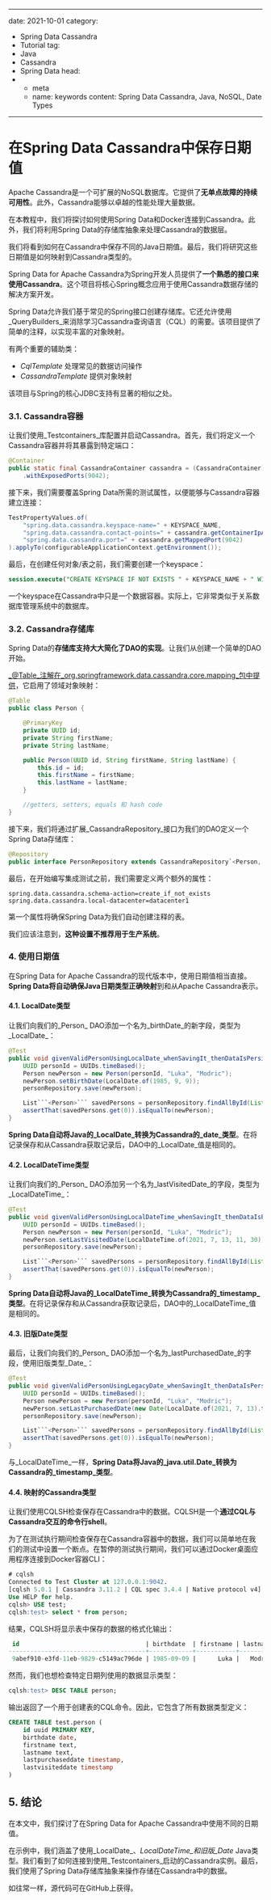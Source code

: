 ---
date: 2021-10-01
category:
  - Spring Data Cassandra
  - Tutorial
tag:
  - Java
  - Cassandra
  - Spring Data
head:
  - - meta
    - name: keywords
      content: Spring Data Cassandra, Java, NoSQL, Date Types
------
# 在Spring Data Cassandra中保存日期值

Apache Cassandra是一个可扩展的NoSQL数据库。它提供了**无单点故障的持续可用性**。此外，Cassandra能够以卓越的性能处理大量数据。

在本教程中，我们将探讨如何使用Spring Data和Docker连接到Cassandra。此外，我们将利用Spring Data的存储库抽象来处理Cassandra的数据层。

我们将看到如何在Cassandra中保存不同的Java日期值。最后，我们将研究这些日期值是如何映射到Cassandra类型的。

Spring Data for Apache Cassandra为Spring开发人员提供了**一个熟悉的接口来使用Cassandra**。这个项目将核心Spring概念应用于使用Cassandra数据存储的解决方案开发。

Spring Data允许我们基于常见的Spring接口创建存储库。它还允许使用_QueryBuilders_来消除学习Cassandra查询语言（CQL）的需要。该项目提供了简单的注释，以实现丰富的对象映射。

有两个重要的辅助类：
- _CqlTemplate_ 处理常见的数据访问操作
- _CassandraTemplate_ 提供对象映射

该项目与Spring的核心JDBC支持有显著的相似之处。

### 3.1. Cassandra容器

让我们使用_Testcontainers_库配置并启动Cassandra。首先，我们将定义一个Cassandra容器并将其暴露到特定端口：

```java
@Container
public static final CassandraContainer cassandra = (CassandraContainer) new CassandraContainer("cassandra:3.11.2")
    .withExposedPorts(9042);
```

接下来，我们需要覆盖Spring Data所需的测试属性，以便能够与Cassandra容器建立连接：

```java
TestPropertyValues.of(
    "spring.data.cassandra.keyspace-name=" + KEYSPACE_NAME,
    "spring.data.cassandra.contact-points=" + cassandra.getContainerIpAddress(),
    "spring.data.cassandra.port=" + cassandra.getMappedPort(9042)
).applyTo(configurableApplicationContext.getEnvironment());
```

最后，在创建任何对象/表之前，我们需要创建一个keyspace：

```sql
session.execute("CREATE KEYSPACE IF NOT EXISTS " + KEYSPACE_NAME + " WITH replication = {'class':'SimpleStrategy','replication_factor':'1'};");
```

一个keyspace在Cassandra中只是一个数据容器。实际上，它非常类似于关系数据库管理系统中的数据库。

### 3.2. Cassandra存储库

Spring Data的**存储库支持大大简化了DAO的实现**。让我们从创建一个简单的DAO开始。

_@Table_注解在_org.springframework.data.cassandra.core.mapping_包中提供，它启用了领域对象映射：

```java
@Table
public class Person {

    @PrimaryKey
    private UUID id;
    private String firstName;
    private String lastName;

    public Person(UUID id, String firstName, String lastName) {
        this.id = id;
        this.firstName = firstName;
        this.lastName = lastName;
    }

    //getters, setters, equals 和 hash code
}
```

接下来，我们将通过扩展_CassandraRepository_接口为我们的DAO定义一个Spring Data存储库：

```java
@Repository
public interface PersonRepository extends CassandraRepository`<Person, UUID>` {}
```

最后，在开始编写集成测试之前，我们需要定义两个额外的属性：

```properties
spring.data.cassandra.schema-action=create_if_not_exists
spring.data.cassandra.local-datacenter=datacenter1
```

第一个属性将确保Spring Data为我们自动创建注释的表。

我们应该注意到，**这种设置不推荐用于生产系统**。

### 4. 使用日期值

在Spring Data for Apache Cassandra的现代版本中，使用日期值相当直接。**Spring Data将自动确保Java日期类型正确映射**到和从Apache Cassandra表示。

#### 4.1. LocalDate类型

让我们向我们的_Person_ DAO添加一个名为_birthDate_的新字段，类型为_LocalDate_：

```java
@Test
public void givenValidPersonUsingLocalDate_whenSavingIt_thenDataIsPersisted() {
    UUID personId = UUIDs.timeBased();
    Person newPerson = new Person(personId, "Luka", "Modric");
    newPerson.setBirthDate(LocalDate.of(1985, 9, 9));
    personRepository.save(newPerson);

    List```<Person>``` savedPersons = personRepository.findAllById(List.of(personId));
    assertThat(savedPersons.get(0)).isEqualTo(newPerson);
}
```

**Spring Data自动将Java的_LocalDate_转换为Cassandra的_date_类型**。在将记录保存和从Cassandra获取记录后，DAO中的_LocalDate_值是相同的。

#### 4.2. LocalDateTime类型

让我们向我们的_Person_ DAO添加另一个名为_lastVisitedDate_的字段，类型为_LocalDateTime_：

```java
@Test
public void givenValidPersonUsingLocalDateTime_whenSavingIt_thenDataIsPersisted() {
    UUID personId = UUIDs.timeBased();
    Person newPerson = new Person(personId, "Luka", "Modric");
    newPerson.setLastVisitedDate(LocalDateTime.of(2021, 7, 13, 11, 30));
    personRepository.save(newPerson);

    List```<Person>``` savedPersons = personRepository.findAllById(List.of(personId));
    assertThat(savedPersons.get(0)).isEqualTo(newPerson);
}
```

**Spring Data自动将Java的_LocalDateTime_转换为Cassandra的_timestamp_类型**。在将记录保存和从Cassandra获取记录后，DAO中的_LocalDateTime_值是相同的。

#### 4.3. 旧版Date类型

最后，让我们向我们的_Person_ DAO添加一个名为_lastPurchasedDate_的字段，使用旧版类型_Date_：

```java
@Test
public void givenValidPersonUsingLegacyDate_whenSavingIt_thenDataIsPersisted() {
    UUID personId = UUIDs.timeBased();
    Person newPerson = new Person(personId, "Luka", "Modric");
    newPerson.setLastPurchasedDate(new Date(LocalDate.of(2021, 7, 13).toEpochDay()));
    personRepository.save(newPerson);

    List```<Person>``` savedPersons = personRepository.findAllById(List.of(personId));
    assertThat(savedPersons.get(0)).isEqualTo(newPerson);
}
```

与_LocalDateTime_一样，**Spring Data将Java的_java.util.Date_转换为Cassandra的_timestamp_类型**。

#### 4.4. 映射的Cassandra类型

让我们使用CQLSH检查保存在Cassandra中的数据。CQLSH是一个**通过CQL与Cassandra交互的命令行shell**。

为了在测试执行期间检查保存在Cassandra容器中的数据，我们可以简单地在我们的测试中设置一个断点。在暂停的测试执行期间，我们可以通过Docker桌面应用程序连接到Docker容器CLI：

```sql
# cqlsh
Connected to Test Cluster at 127.0.0.1:9042.
[cqlsh 5.0.1 | Cassandra 3.11.2 | CQL spec 3.4.4 | Native protocol v4]
Use HELP for help.
cqlsh> USE test;
cqlsh:test> select * from person;
```

结果，CQLSH将显示表中保存的数据的格式化输出：

```sql
 id                                   | birthdate  | firstname | lastname | lastpurchaseddate | lastvisiteddate
--------------------------------------+------------+-----------+----------+-------------------+-----------------
 9abef910-e3fd-11eb-9829-c5149ac796de | 1985-09-09 |      Luka |   Modric |              null |            null
```

然而，我们也想检查特定日期列使用的数据显示类型：

```sql
cqlsh:test> DESC TABLE person;
```

输出返回了一个用于创建表的CQL命令。因此，它包含了所有数据类型定义：

```sql
CREATE TABLE test.person (
    id uuid PRIMARY KEY,
    birthdate date,
    firstname text,
    lastname text,
    lastpurchaseddate timestamp,
    lastvisiteddate timestamp
)
```

## 5. 结论

在本文中，我们探讨了在Spring Data for Apache Cassandra中使用不同的日期值。

在示例中，我们涵盖了使用_LocalDate_、_LocalDateTime_和旧版_Date_ Java类型。我们看到了如何连接到使用_Testcontainers_启动的Cassandra实例。最后，我们使用了Spring Data存储库抽象来操作存储在Cassandra中的数据。

如往常一样，源代码可在GitHub上获得。